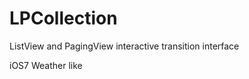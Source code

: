LPCollection
============

ListView and PagingView interactive transition interface

iOS7 Weather like
